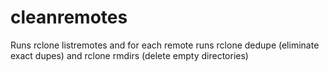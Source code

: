 # cleanremotes

Runs rclone listremotes and for each remote runs rclone dedupe (eliminate exact dupes) and rclone rmdirs (delete empty directories)

